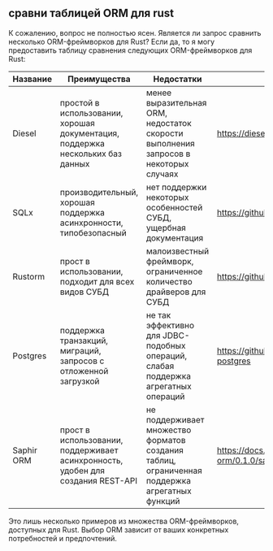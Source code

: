 ## сравни таблицей ORM для rust

К сожалению, вопрос не полностью ясен. Является ли запрос сравнить несколько ORM-фреймворков для Rust? Если да, то я могу предоставить таблицу сравнения следующих ORM-фреймворков для Rust:

| Название  | Преимущества | Недостатки | URL |
| ------------- | ------------- | ------------- | ------------- |
| Diesel | простой в использовании, хорошая документация, поддержка нескольких баз данных | менее выразительная ORM, недостаток скорости выполнения запросов в некоторых случаях | https://diesel.rs/ |
| SQLx | производительный, хорошая поддержка асинхронности, типобезопасный | нет поддержки некоторых особенностей СУБД, ущербная документация | https://github.com/launchbadge/sqlx |
| Rustorm | прост в использовании, подходит для всех видов СУБД | малоизвестный фреймворк, ограниченное количество драйверов для СУБД | https://github.com/ivanceras/rustorm |
| Postgres | поддержка транзакций, миграций, запросов с отложенной загрузкой | не так эффективно для JDBC-подобных операций, слабая поддержка агрегатных операций | https://github.com/sfackler/rust-postgres |
| Saphir ORM | прост в использовании, поддерживает асинхронность, удобен для создания REST-API | не поддерживает множество форматов создания таблиц, ограниченная поддержка агрегатных функций | https://docs.rs/saphir-orm/0.1.0/saphir_orm/ |

Это лишь несколько примеров из множества ORM-фреймворков, доступных для Rust. Выбор ORM зависит от ваших конкретных потребностей и предпочтений.